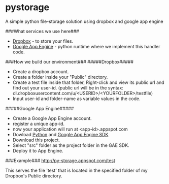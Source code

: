 pystorage
=========

A simple python file-storage solution using dropbox and google app engine 


###What services we use here###
* [Dropbox](dropbox.com) - to store your files.
* [Google App Engine](appengine.google.com) - python runtime where we implement this handler code.


###How we build our environment###
#####Dropbox#####
* Create a dropbox account.
* Create a folder inside your "Public" directory.
* Create a test file inside that folder, Right-click and view its public url and find out your user-id. (public url will be in the syntax: dl.dropboxusercontent.com/u/\<USERID\>/\<YOURFOLDER\>/testfile)
* Input user-id and folder-name as variable values in the code.


#####Google App Engine#####
* Create a Google App Engine account.
* register a unique app-id.
* now your application will run at \<app-id\>.appspot.com
* Dowload [Python](python.org/download/releases/2.7.4/) and [Google App Engine SDK](googleappengine.googlecode.com/files/GoogleAppEngine-1.8.9.msi)
* Download this project.
* Select "src" folder as the project folder in the GAE SDK.
* Deploy it to App Engine.

###Example###
http://py-storage.appspot.com/test

This serves the file 'test' that is located in the specified folder of my Dropbox's Public directory.



